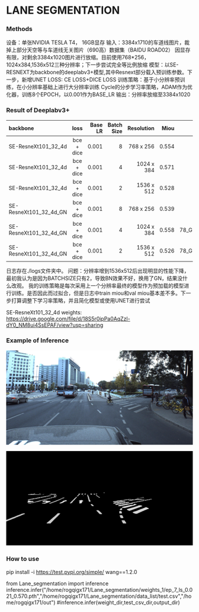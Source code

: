 # LANE SEGMENTATION

### Methods 
设备：单张NVIDIA TESLA T4， 16GB显存
输入：3384x1710的车道线图片，裁掉上部分天空等与车道线无关图片（690高）数据集（BAIDU ROAD02）
因显存有限，对剩余3384x1020图片进行放缩。目前使用768*256，1024x384,1536x512三种分辨率；下一步尝试完全等比例放缩
模型：以SE-RESNEXT为backbone的deeplabv3+模型,其中Resnext部分载入预训练参数。下一步，新增UNET
LOSS: CE LOSS+DICE LOSS
训练策略：基于小分辨率预训练，在小分辨率基础上进行大分辨率训练
Cycle的分步学习率策略，ADAM作为优化器，训练8个EPOCH，以0.001作为BASE_LR
输出：分辨率放缩至3384x1020

### Result of Deeplabv3+

| backbone | loss  | Base LR |Batch Size|Resolution|Miou|log|
| :--------- |:------------:| -----:|-----:|-----:|-----:|-----:|
| SE-ResneXt101_32_4d | bce + dice | 0.001 |8|768 x 256|0.554|75.log
| SE-ResneXt101_32_4d    | bce + dice     |   0.001 |4|1024 x 384|0.571|76.log|
| SE-ResneXt101_32_4d  | bce + dice   |  0.001|2|1536 x 512|0.528|76_1.log|
| SE-ResneXt101_32_4d_GN|   bce + dice       |   0.001 | 8 | 768 x 256        |    0.539 ||
| SE-ResneXt101_32_4d_GN|   bce + dice       |    0.001 | 4 |1024 x 384	      |    0.558 |78_GN_1152_384.log |
| SE-ResneXt101_32_4d_GN|  bce + dice  |    0.001 |2  |1536 x 512   | 0.526 |78_GN_1536_512.log|

日志存在./logs文件夹中。
问题：分辨率增到1536x512后出现明显的性能下降，最初我认为是因为BATCHSIZE只有2，导致BN效果不好，换用了GN，结果没什么改观。
我的训练策略是每次采用上一个分辨率最终的模型作为预加载的模型进行训练。是否因此而过拟合，但是日志中train miou和val miou基本差不多。下一步打算调整下学习率策略，并且简化模型或使用UNET进行尝试

SE-ResneXt101_32_4d weights: https://drive.google.com/file/d/18S5r0ipPa0AqZzl-dY0_NM8ui4SsEPAF/view?usp=sharing

### Example of Inference
![Image text](https://raw.githubusercontent.com/WangLi2019Gt/Lane_segmentation/master/img/170927_064216654_Camera_6.jpg)

![Image text](https://raw.githubusercontent.com/WangLi2019Gt/Lane_segmentation/master/img/170927_064216654_Camera_6_bin.png)

### How to use
pip install -i https://test.pypi.org/simple/ wang==1.2.0

from Lane_segmentation import inference
inference.infer("/home/rogqigx171/Lane_segmentation/weights_1/ep_7_ls_0.021_0.570.pth","/home/rogqigx171/Lane_segmentation/data_list/test.csv","/home/rogqigx171/out")
#inference.infer(weight_dir,test_csv_dir,output_dir)
